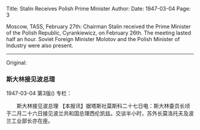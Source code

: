 Title: Stalin Receives Polish Prime Minister
Author:
Date: 1947-03-04
Page: 3

Moscow, TASS, February 27th: Chairman Stalin received the Prime Minister of the Polish Republic, Cyrankiewicz, on February 26th. The meeting lasted half an hour. Soviet Foreign Minister Molotov and the Polish Minister of Industry were also present.



<hr /> 

Original: 


### 斯大林接见波总理

1947-03-04
第3版()
专栏：

　　斯大林接见波总理
    【本报讯】据塔斯社莫斯科二十七日电：斯大林委员长顷于二月二十六日接见波兰共和国总理西伦凯兹。交谈半小时，苏外长莫洛托夫及波兰工业部长亦在座。
